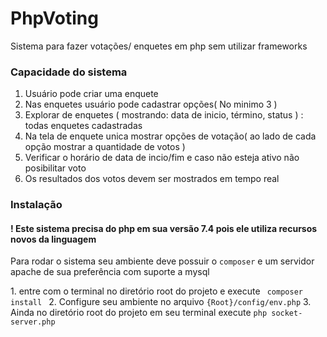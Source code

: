 # PhpVoting
Sistema para fazer votações/ enquetes em php sem utilizar frameworks
### Capacidade do sistema
1. Usuário pode criar uma enquete
2. Nas enquetes usuário pode cadastrar opções( No minimo 3 )
3. Explorar de enquetes ( mostrando: data de inicio, término,  status   ) : todas enquetes cadastradas
4. Na tela de enquete unica mostrar opções de votação( ao lado de cada opção mostrar a quantidade de votos )
5. Verificar o horário de data de incio/fim e caso não esteja ativo não posibilitar voto
6. Os resultados dos votos devem ser mostrados em tempo real

### Instalação
#### ! Este sistema precisa do php em sua versão 7.4 pois ele utiliza recursos novos da linguagem
<p>
    Para rodar o sistema seu ambiente deve possuir o <code>composer</code> e um servidor apache de sua preferência com suporte a mysql
</p>
1. entre com o terminal no diretório root do projeto e execute <code> composer install </code>
2. Configure seu ambiente no arquivo <code>{Root}/config/env.php</code>
3. Ainda no diretório root do projeto em seu terminal execute <code>php socket-server.php</code>


